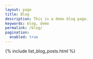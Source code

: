 ```yaml
---
layout: page
title: Blog
description: This is a demo blog page.
keywords: blog, demo
permalink: /blog/
pagination:
  enabled: true
---
```


{% include list_blog_posts.html %}
